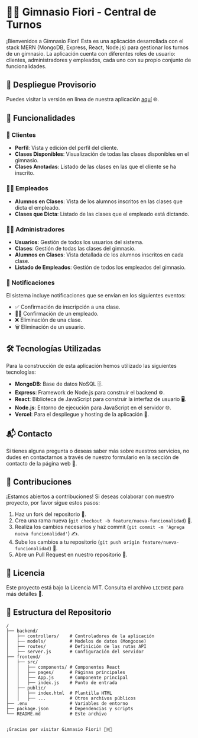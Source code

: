 # 🏋️‍♂️ Gimnasio Fiori - Central de Turnos

¡Bienvenidos a Gimnasio Fiori! Esta es una aplicación desarrollada con el stack MERN (MongoDB, Express, React, Node.js) para gestionar los turnos de un gimnasio. La aplicación cuenta con diferentes roles de usuario: clientes, administradores y empleados, cada uno con su propio conjunto de funcionalidades.

## 🚀 Despliegue Provisorio

Puedes visitar la versión en línea de nuestra aplicación [aquí](https://gimnasio-fiori.vercel.app/) 🌐.

## 🌟 Funcionalidades

### 👥 Clientes

- **Perfil**: Vista y edición del perfil del cliente.
- **Clases Disponibles**: Visualización de todas las clases disponibles en el gimnasio.
- **Clases Anotadas**: Listado de las clases en las que el cliente se ha inscrito.

### 🧑‍🏫 Empleados

- **Alumnos en Clases**: Vista de los alumnos inscritos en las clases que dicta el empleado.
- **Clases que Dicta**: Listado de las clases que el empleado está dictando.

### 👨‍💼 Administradores

- **Usuarios**: Gestión de todos los usuarios del sistema.
- **Clases**: Gestión de todas las clases del gimnasio.
- **Alumnos en Clases**: Vista detallada de los alumnos inscritos en cada clase.
- **Listado de Empleados**: Gestión de todos los empleados del gimnasio.

### 🔔 Notificaciones

El sistema incluye notificaciones que se envían en los siguientes eventos:

- ✅ Confirmación de inscripción a una clase.
- 👩‍💼 Confirmación de un empleado.
- ❌ Eliminación de una clase.
- 🗑️ Eliminación de un usuario.

## 🛠 Tecnologías Utilizadas

Para la construcción de esta aplicación hemos utilizado las siguientes tecnologías:

- **MongoDB**: Base de datos NoSQL 🗄️.
- **Express**: Framework de Node.js para construir el backend ⚙️.
- **React**: Biblioteca de JavaScript para construir la interfaz de usuario 🖥️.
- **Node.js**: Entorno de ejecución para JavaScript en el servidor 🌐.
- **Vercel**: Para el despliegue y hosting de la aplicación 🚀.

## 📬 Contacto

Si tienes alguna pregunta o deseas saber más sobre nuestros servicios, no dudes en contactarnos a través de nuestro formulario en la sección de contacto de la página web 📧.

## 🤝 Contribuciones

¡Estamos abiertos a contribuciones! Si deseas colaborar con nuestro proyecto, por favor sigue estos pasos:

1. Haz un fork del repositorio 🍴.
2. Crea una rama nueva (`git checkout -b feature/nueva-funcionalidad`) 🌿.
3. Realiza los cambios necesarios y haz commit (`git commit -m 'Agrega nueva funcionalidad'`) ✍️.
4. Sube los cambios a tu repositorio (`git push origin feature/nueva-funcionalidad`) 🚀.
5. Abre un Pull Request en nuestro repositorio 🔄.

## 📝 Licencia

Este proyecto está bajo la Licencia MIT. Consulta el archivo `LICENSE` para más detalles 📄.

## 📂 Estructura del Repositorio

```plaintext
/
├── backend/
│   ├── controllers/    # Controladores de la aplicación
│   ├── models/         # Modelos de datos (Mongoose)
│   ├── routes/         # Definición de las rutas API
│   ├── server.js       # Configuración del servidor
├── frontend/
│   ├── src/
│   │   ├── components/ # Componentes React
│   │   ├── pages/      # Páginas principales
│   │   ├── App.js      # Componente principal
│   │   ├── index.js    # Punto de entrada
│   ├── public/
│   │   ├── index.html  # Plantilla HTML
│   │   ├── ...         # Otros archivos públicos
├── .env                # Variables de entorno
├── package.json        # Dependencias y scripts
└── README.md           # Este archivo


¡Gracias por visitar Gimnasio Fiori! 🏋️‍♀️✨
